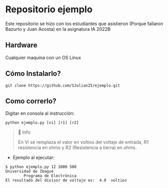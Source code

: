 # Repositorio ejemplo
Este repositorio se hizo con los estudiantes que asistieron (Porque fallaron Bazurto y Juan Acosta) en la asignatura IA 2022B
## Hardware
Cualquier maquina con un OS Linux
## Cómo Instalarlo?
``` console
git clone https://github.com/SJulian25/ejemplo.git
```
## Como correrlo?
Digitar en consola al instrucción:
``` console
python ejemplo.py [vi] [r1] [r2]
```
> 📘 Info
>  
>  En Vi se remplaza el valor en voltios del voltaje de entrada, R1 resistencia en ohms y R2 (Resistencia a tierra) en ohms.
* Ejemplo al ejecutar:
``` console
$ python ejemplo.py 12 1000 500
Universidad de Ibagué
		Programa de Electrónica
El resultado del divisor de voltaje es:  4.0  voltios
```
